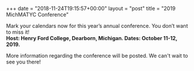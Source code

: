 +++
date = "2018-11-24T19:15:57+00:00"
layout = "post"
title = "2019 MichMATYC Conference"

Mark your calendars now for this year’s annual conference. You don’t want to miss it!<br/>
**Host: Henry Ford College, Dearborn, Michigan. Dates: October 11-12, 2019.**

More information regarding the conference will be posted. We can't wait to see you there!
